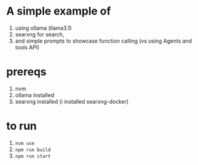 # A simple example of 
1. using ollama (llama3.1)
2. searxng for search, 
3. and simple prompts to showcase function calling (vs using Agents and tools API)

# prereqs
1. nvm
2. ollama installed
3. searxng installed (i installed searxng-docker)

# to run
1. `nvm use`
2. `npm run build`
3. `npm run start`